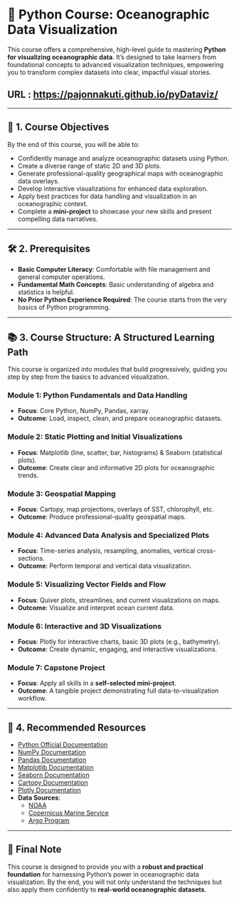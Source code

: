 # 🌊 Python Course: Oceanographic Data Visualization

This course offers a comprehensive, high-level guide to mastering **Python for visualizing oceanographic data**. It’s designed to take learners from foundational concepts to advanced visualization techniques, empowering you to transform complex datasets into clear, impactful visual stories.

## URL : https://pajonnakuti.github.io/pyDataviz/
---

## 📌 1. Course Objectives
By the end of this course, you will be able to:

- Confidently manage and analyze oceanographic datasets using Python.  
- Create a diverse range of static 2D and 3D plots.  
- Generate professional-quality geographical maps with oceanographic data overlays.  
- Develop interactive visualizations for enhanced data exploration.  
- Apply best practices for data handling and visualization in an oceanographic context.  
- Complete a **mini-project** to showcase your new skills and present compelling data narratives.  

---

## 🛠️ 2. Prerequisites
- **Basic Computer Literacy**: Comfortable with file management and general computer operations.  
- **Fundamental Math Concepts**: Basic understanding of algebra and statistics is helpful.  
- **No Prior Python Experience Required**: The course starts from the very basics of Python programming.  

---

## 📚 3. Course Structure: A Structured Learning Path

This course is organized into modules that build progressively, guiding you step by step from the basics to advanced visualization.

### **Module 1: Python Fundamentals and Data Handling**
- **Focus**: Core Python, NumPy, Pandas, xarray.  
- **Outcome**: Load, inspect, clean, and prepare oceanographic datasets.  

### **Module 2: Static Plotting and Initial Visualizations**
- **Focus**: Matplotlib (line, scatter, bar, histograms) & Seaborn (statistical plots).  
- **Outcome**: Create clear and informative 2D plots for oceanographic trends.  

### **Module 3: Geospatial Mapping**
- **Focus**: Cartopy, map projections, overlays of SST, chlorophyll, etc.  
- **Outcome**: Produce professional-quality geospatial maps.  

### **Module 4: Advanced Data Analysis and Specialized Plots**
- **Focus**: Time-series analysis, resampling, anomalies, vertical cross-sections.  
- **Outcome**: Perform temporal and vertical data visualization.  

### **Module 5: Visualizing Vector Fields and Flow**
- **Focus**: Quiver plots, streamlines, and current visualizations on maps.  
- **Outcome**: Visualize and interpret ocean current data.  

### **Module 6: Interactive and 3D Visualizations**
- **Focus**: Plotly for interactive charts, basic 3D plots (e.g., bathymetry).  
- **Outcome**: Create dynamic, engaging, and interactive visualizations.  

### **Module 7: Capstone Project**
- **Focus**: Apply all skills in a **self-selected mini-project**.  
- **Outcome**: A tangible project demonstrating full data-to-visualization workflow.  

---

## 📖 4. Recommended Resources
- [Python Official Documentation](https://docs.python.org/3/)  
- [NumPy Documentation](https://numpy.org/doc/)  
- [Pandas Documentation](https://pandas.pydata.org/docs/)  
- [Matplotlib Documentation](https://matplotlib.org/stable/contents.html)  
- [Seaborn Documentation](https://seaborn.pydata.org/)  
- [Cartopy Documentation](https://scitools.org.uk/cartopy/docs/latest/)  
- [Plotly Documentation](https://plotly.com/python/)  
- **Data Sources**:  
  - [NOAA](https://www.ncei.noaa.gov/)  
  - [Copernicus Marine Service](https://marine.copernicus.eu/)  
  - [Argo Program](https://argo.ucsd.edu/)  

---

## 🎯 Final Note
This course is designed to provide you with a **robust and practical foundation** for harnessing Python’s power in oceanographic data visualization. By the end, you will not only understand the techniques but also apply them confidently to **real-world oceanographic datasets**.
